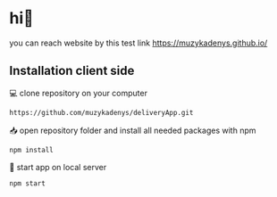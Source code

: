 # hi👋

you can reach website by this test link https://muzykadenys.github.io/

## Installation client side

💻
clone repository on your computer

```bash
https://github.com/muzykadenys/deliveryApp.git
```

📥
open repository folder and install all needed packages with npm

```bash
npm install
```

🏁
start app on local server

```bash
npm start
```
 
  
